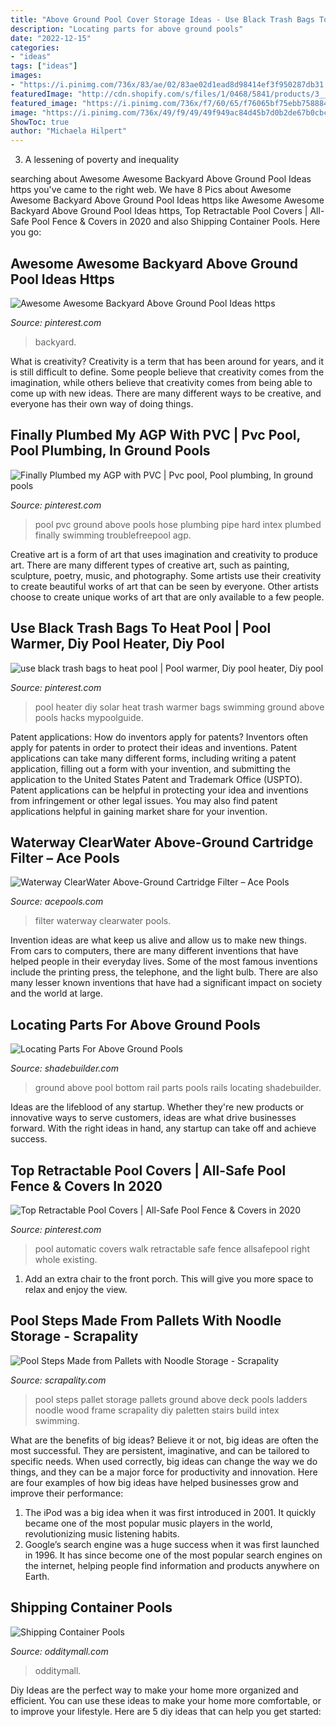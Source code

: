 ```yaml
---
title: "Above Ground Pool Cover Storage Ideas - Use Black Trash Bags To Heat Pool"
description: "Locating parts for above ground pools"
date: "2022-12-15"
categories:
- "ideas"
tags: ["ideas"]
images:
- "https://i.pinimg.com/736x/83/ae/02/83ae02d1ead8d98414ef3f950287db31.jpg"
featuredImage: "http://cdn.shopify.com/s/files/1/0468/5841/products/3__02959.1386915404.1280.1280_1200x1200.PNG?v=1571555815"
featured_image: "https://i.pinimg.com/736x/f7/60/65/f76065bf75ebb758884a5b176b0ad266.jpg"
image: "https://i.pinimg.com/736x/49/f9/49/49f949ac84d45b7d0b2de67b0cbc40b8--bbq-ideas-pool-ideas.jpg"
ShowToc: true
author: "Michaela Hilpert"
---
```



3. A lessening of poverty and inequality 

	

		
searching about Awesome Awesome Backyard Above Ground Pool Ideas https you've came to the right web. We have 8 Pics about Awesome Awesome Backyard Above Ground Pool Ideas https like Awesome Awesome Backyard Above Ground Pool Ideas https, Top Retractable Pool Covers | All-Safe Pool Fence &amp; Covers in 2020 and also Shipping Container Pools. Here you go:
		
    
## Awesome Awesome Backyard Above Ground Pool Ideas Https

<img loading=lazy src="https://i.pinimg.com/736x/83/ae/02/83ae02d1ead8d98414ef3f950287db31.jpg" onerror="this.onerror=null;this.src='https://tse2.mm.bing.net/th?id=OIP.LR5TRuo78G5X8twrD8ZcWwHaJ4&amp;pid=15.1';" alt="Awesome Awesome Backyard Above Ground Pool Ideas https">

_Source: pinterest.com_

>backyard. 

	

What is creativity?
Creativity is a term that has been around for years, and it is still difficult to define. Some people believe that creativity comes from the imagination, while others believe that creativity comes from being able to come up with new ideas. There are many different ways to be creative, and everyone has their own way of doing things.

    
## Finally Plumbed My AGP With PVC | Pvc Pool, Pool Plumbing, In Ground Pools

<img loading=lazy src="https://i.pinimg.com/736x/dc/09/ca/dc09ca0afd85d745bdbce23a188cac86.jpg" onerror="this.onerror=null;this.src='https://tse4.mm.bing.net/th?id=OIP.boi5ukDer1XVAiE6FlfTrwAAAA&amp;pid=15.1';" alt="Finally Plumbed my AGP with PVC | Pvc pool, Pool plumbing, In ground pools">

_Source: pinterest.com_

>pool pvc ground above pools hose plumbing pipe hard intex plumbed finally swimming troublefreepool agp. 

	

Creative art is a form of art that uses imagination and creativity to produce art. There are many different types of creative art, such as painting, sculpture, poetry, music, and photography. Some artists use their creativity to create beautiful works of art that can be seen by everyone. Other artists choose to create unique works of art that are only available to a few people.

    
## Use Black Trash Bags To Heat Pool | Pool Warmer, Diy Pool Heater, Diy Pool

<img loading=lazy src="https://i.pinimg.com/736x/49/f9/49/49f949ac84d45b7d0b2de67b0cbc40b8--bbq-ideas-pool-ideas.jpg" onerror="this.onerror=null;this.src='https://tse4.mm.bing.net/th?id=OIP.gOcFfnVNQXcvwmBp8r7qNQHaFj&amp;pid=15.1';" alt="use black trash bags to heat pool | Pool warmer, Diy pool heater, Diy pool">

_Source: pinterest.com_

>pool heater diy solar heat trash warmer bags swimming ground above pools hacks mypoolguide. 

	

Patent applications: How do inventors apply for patents?
Inventors often apply for patents in order to protect their ideas and inventions. Patent applications can take many different forms, including writing a patent application, filling out a form with your invention, and submitting the application to the United States Patent and Trademark Office (USPTO). 
Patent applications can be helpful in protecting your idea and inventions from infringement or other legal issues. You may also find patent applications helpful in gaining market share for your invention.

    
## Waterway ClearWater Above-Ground Cartridge Filter – Ace Pools

<img loading=lazy src="http://cdn.shopify.com/s/files/1/0468/5841/products/3__02959.1386915404.1280.1280_1200x1200.PNG?v=1571555815" onerror="this.onerror=null;this.src='https://tse2.mm.bing.net/th?id=OIP.YQrFzaf7LEXS3GWX2BVhxQAAAA&amp;pid=15.1';" alt="Waterway ClearWater Above-Ground Cartridge Filter – Ace Pools">

_Source: acepools.com_

>filter waterway clearwater pools. 

	

Invention ideas are what keep us alive and allow us to make new things. From cars to computers, there are many different inventions that have helped people in their everyday lives. Some of the most famous inventions include the printing press, the telephone, and the light bulb. There are also many lesser known inventions that have had a significant impact on society and the world at large.

    
## Locating Parts For Above Ground Pools

<img loading=lazy src="http://www.shadebuilder.com/images/above-ground-pool-bottom-rails-21518298.jpg" onerror="this.onerror=null;this.src='https://tse3.mm.bing.net/th?id=OIP.IqPGxIZpq0FVY0nSs_DX_wHaJ6&amp;pid=15.1';" alt="Locating Parts For Above Ground Pools">

_Source: shadebuilder.com_

>ground above pool bottom rail parts pools rails locating shadebuilder. 

	

Ideas are the lifeblood of any startup. Whether they're new products or innovative ways to serve customers, ideas are what drive businesses forward. With the right ideas in hand, any startup can take off and achieve success.

    
## Top Retractable Pool Covers | All-Safe Pool Fence &amp; Covers In 2020

<img loading=lazy src="https://i.pinimg.com/736x/f7/60/65/f76065bf75ebb758884a5b176b0ad266.jpg" onerror="this.onerror=null;this.src='https://tse2.mm.bing.net/th?id=OIP.x9zaPVQXbmyJDgyrsFlHewHaFj&amp;pid=15.1';" alt="Top Retractable Pool Covers | All-Safe Pool Fence &amp; Covers in 2020">

_Source: pinterest.com_

>pool automatic covers walk retractable safe fence allsafepool right whole existing. 

	

1. Add an extra chair to the front porch. This will give you more space to relax and enjoy the view. 

    
## Pool Steps Made From Pallets With Noodle Storage - Scrapality

<img loading=lazy src="http://www.scrapality.com/wp-content/uploads/2015/07/pallet-pool-steps-top.jpg" onerror="this.onerror=null;this.src='https://tse3.mm.bing.net/th?id=OIP.3bFx8QuotvLcfTl7TFiQzAHaJ4&amp;pid=15.1';" alt="Pool Steps Made from Pallets with Noodle Storage - Scrapality">

_Source: scrapality.com_

>pool steps pallet storage pallets ground above deck pools ladders noodle wood frame scrapality diy paletten stairs build intex swimming. 

	

What are the benefits of big ideas?
Believe it or not, big ideas are often the most successful. They are persistent, imaginative, and can be tailored to specific needs. When used correctly, big ideas can change the way we do things, and they can be a major force for productivity and innovation. Here are four examples of how big ideas have helped businesses grow and improve their performance: 
1. The iPod was a big idea when it was first introduced in 2001. It quickly became one of the most popular music players in the world, revolutionizing music listening habits. 
2. Google’s search engine was a huge success when it was first launched in 1996. It has since become one of the most popular search engines on the internet, helping people find information and products anywhere on Earth. 

    
## Shipping Container Pools

<img loading=lazy src="https://odditymall.com/includes/content/shipping-container-pools-0.jpg" onerror="this.onerror=null;this.src='https://tse2.mm.bing.net/th?id=OIP.3zWQqQi-1TYBHG_03ScOnAHaGX&amp;pid=15.1';" alt="Shipping Container Pools">

_Source: odditymall.com_

>odditymall. 

	

Diy Ideas are the perfect way to make your home more organized and efficient. You can use these ideas to make your home more comfortable, or to improve your lifestyle. Here are 5 diy ideas that can help you get started: 

